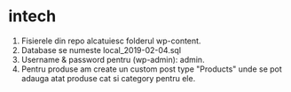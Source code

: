 # intech
1. Fisierele din repo alcatuiesc folderul wp-content.
2. Database se numeste local_2019-02-04.sql
3. Username & password pentru (wp-admin): admin.
4. Pentru produse am create un custom post type "Products" unde se pot adauga atat produse cat si category pentru ele.
